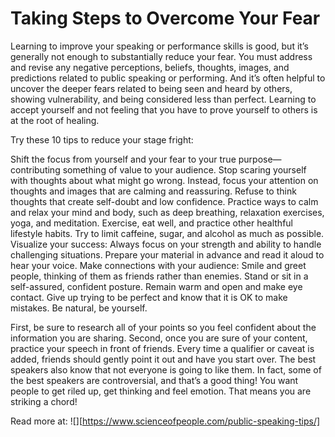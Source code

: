 # Taking Steps to Overcome Your Fear
Learning to improve your speaking or performance skills is good, but it’s generally not enough to substantially reduce your fear. You must address and revise any negative perceptions, beliefs, thoughts, images, and predictions related to public speaking or performing. And it’s often helpful to uncover the deeper fears related to being seen and heard by others, showing vulnerability, and being considered less than perfect. Learning to accept yourself and not feeling that you have to prove yourself to others is at the root of healing.


Try these 10 tips to reduce your stage fright:

Shift the focus from yourself and your fear to your true purpose—contributing something of value to your audience.
Stop scaring yourself with thoughts about what might go wrong. Instead, focus your attention on thoughts and images that are calming and reassuring.
Refuse to think thoughts that create self-doubt and low confidence.
Practice ways to calm and relax your mind and body, such as deep breathing, relaxation exercises, yoga, and meditation.
Exercise, eat well, and practice other healthful lifestyle habits. Try to limit caffeine, sugar, and alcohol as much as possible.
Visualize your success: Always focus on your strength and ability to handle challenging situations.
Prepare your material in advance and read it aloud to hear your voice.
Make connections with your audience: Smile and greet people, thinking of them as friends rather than enemies.
Stand or sit in a self-assured, confident posture. Remain warm and open and make eye contact.
Give up trying to be perfect and know that it is OK to make mistakes. Be natural, be yourself.


First, be sure to research all of your points so you feel confident about the information you are sharing. Second, once you are sure of your content, practice your speech in front of friends. Every time a qualifier or caveat is added, friends should gently point it out and have you start over. The best speakers also know that not everyone is going to like them. In fact, some of the best speakers are controversial, and that’s a good thing! You want people to get riled up, get thinking and feel emotion. That means you are striking a chord!

 Read more at:
 ![][https://www.scienceofpeople.com/public-speaking-tips/]
 
